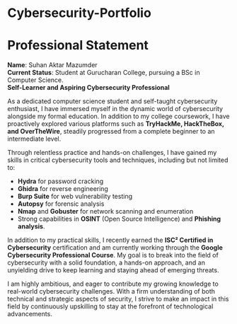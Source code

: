 # Cybersecurity-Portfolio
# Professional Statement

**Name**: Suhan Aktar Mazumder  
**Current Status**: Student at Gurucharan College, pursuing a BSc in Computer Science.  
**Self-Learner and Aspiring Cybersecurity Professional**

As a dedicated computer science student and self-taught cybersecurity enthusiast, I have immersed myself in the dynamic world of cybersecurity alongside my formal education. In addition to my college coursework, I have proactively explored various platforms such as **TryHackMe, HackTheBox, and OverTheWire**, steadily progressed from a complete beginner to an intermediate level.

Through relentless practice and hands-on challenges, I have gained my skills in critical cybersecurity tools and techniques, including but not limited to:
- **Hydra** for password cracking
- **Ghidra** for reverse engineering
- **Burp Suite** for web vulnerability testing
- **Autopsy** for forensic analysis
- **Nmap** and **Gobuster** for network scanning and enumeration
- Strong capabilities in **OSINT** (Open Source Intelligence) and **Phishing analysis**.

In addition to my practical skills, I recently earned the **ISC² Certified in Cybersecurity** certification and am currently working through the **Google Cybersecurity Professional Course**. My goal is to break into the field of cybersecurity with a solid foundation, a hands-on approach, and an unyielding drive to keep learning and staying ahead of emerging threats.

I am highly ambitious, and eager to contribute my growing knowledge to real-world cybersecurity challenges. With a firm understanding of both technical and strategic aspects of security, I strive to make an impact in this field by continuously upskilling to stay at the forefront of technological advancements.

